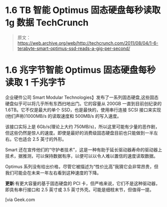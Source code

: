 # 1.6 TB 智能 Optimus 固态硬盘每秒读取 1g 数据 TechCrunch

> 原文：<https://web.archive.org/web/http://techcrunch.com/2011/08/04/1-6-terabyte-smart-optimus-ssd-reads-a-gig-per-second/>

# 1.6 兆字节智能 Optimus 固态硬盘每秒读取 1 千兆字节

企业硬件公司 Smart Modular Technologies】发布了一系列固态硬盘,这些固态硬盘似乎可以将几乎所有东西扫地出门。它的容量从 200GB 一直到目前创纪录的 1.6TB。它不仅是最大的单个 SSD，也是最快的，使用串行连接 SCSI 接口来实现(他们声称)1000MB/s 的读取速度和 500MB/s 的写入速度。

该接口实际上是 6Gb/s(理论上大约 750MB/s)，所以这里可能有少量的恶作剧，但这些仍然是惊人的速度。即使是最好的消费级固态硬盘目前也只能做到一半左右。它也适合 2.5 英寸的外形。

Smart 还在宣传他们的“守护者技术”，这是一种有助于延长驱动器寿命的驱动器上技术，据推测，可以保持数据有序，以便可以以令人难以置信的速度读取数据。

Optimus 系列没有给出价格，尽管它被描述为“性价比高”我猜它会非常昂贵，但我们可能会在未来一年左右看到这种速度的下降。

**更新**:有更大容量的基于固态硬盘的 PCI 卡，但严格来说，它们不是这种驱动器，即具有串行接口和 2.5 英寸或 3.5 英寸外壳。可能是细枝末节，但值得一提。

[via Geek.com
